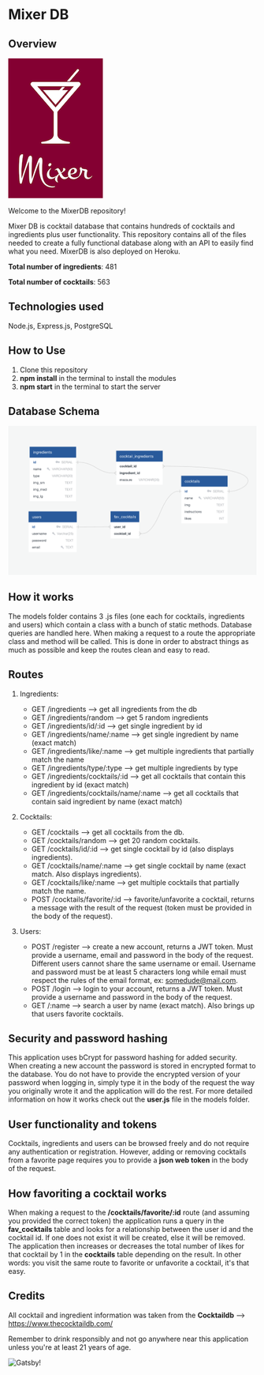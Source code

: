 # Mixer DB

## Overview
![Mixer!](logo192.png)

Welcome to the MixerDB repository! 

Mixer DB is cocktail database that contains hundreds of cocktails and ingredients plus user functionality. This repository contains all of the files needed to create a fully functional database along with an API to easily find what you need. MixerDB is also deployed on Heroku.

**Total number of ingredients**: 481

**Total number of cocktails**: 563


## Technologies used

Node.js, Express.js, PostgreSQL

## How to Use
1. Clone this repository
2. **npm install** in the terminal to install the modules
3. **npm start** in the terminal to start the server

## Database Schema


![Schema!](db-schema.png)

## How it works

The models folder contains 3 .js files (one each for cocktails, ingredients and users) which contain a class with a bunch of static methods. Database queries are handled here. When making a request to a route the appropriate class and method will be called. This is done in order to abstract things as much as possible and keep the routes clean and easy to read. 

## Routes

1. Ingredients:
   - GET /ingredients --> get all ingredients from the db
   - GET /ingredients/random --> get 5 random ingredients
   - GET /ingredients/id/:id --> get single ingredient by id
   - GET /ingredients/name/:name --> get single ingredient by name (exact match)
   - GET /ingredients/like/:name --> get multiple ingredients that partially match the name
   - GET /ingredients/type/:type --> get multiple ingredients by type
   - GET /ingredients/cocktails/:id --> get all cocktails that contain this ingredient by id (exact match)
   - GET /ingredients/cocktails/name/:name --> get all cocktails that contain said ingredient by name (exact match)

2. Cocktails:
    - GET /cocktails --> get all cocktails from the db.
    - GET /cocktails/random --> get 20 random cocktails.
    - GET /cocktails/id/:id --> get single cocktail by id (also displays ingredients).
    - GET /cocktails/name/:name --> get single cocktail by name (exact match. Also displays ingredients).
    - GET /cocktails/like/:name --> get multiple cocktails that partially match the name.
    - POST /cocktails/favorite/:id --> favorite/unfavorite a cocktail, returns a message with the result of the request (token must be provided in the body of the request). 

3. Users:
   - POST /register --> create a new account, returns a JWT token. Must provide a username, email and password in the body of the request. Different users cannot share the same username or email. Username and password must be at least 5 characters long while email must respect the rules of the email format, ex: somedude@mail.com.
   - POST /login --> login to your account, returns a JWT token. Must provide a username and password in the body of the request.
   - GET /:name --> search a user by name (exact match). Also brings up that users favorite cocktails.

## Security and password hashing

This application uses bCrypt for password hashing for added security. When creating a new account the password is stored in encrypted format to the database. You do not have to provide the encrypted version of your password when logging in, simply type it in the body of the request the way you originally wrote it and the application will do the rest. For more detailed information on how it works check out the **user.js** file in the models folder.

## User functionality and tokens

Cocktails, ingredients and users can be browsed freely and do not require any authentication or registration. However, adding or removing cocktails from a favorite page requires you to provide a **json web token** in the body of the request. 

## How favoriting a cocktail works

When making a request to the **/cocktails/favorite/:id** route (and assuming you provided the correct token) the application runs a query in the **fav_cocktails** table and looks for a relationship between the user id and the cocktail id. If one does not exist it will be created, else it will be removed. The application then increases or decreases the total number of likes for that cocktail by 1 in the **cocktails** table depending on the result. In other words: you visit the same route to favorite or unfavorite a cocktail, it's that easy.

## Credits

All cocktail and ingredient information was taken from the **Cocktaildb** --> https://www.thecocktaildb.com/

Remember to drink responsibly and not go anywhere near this application unless you're at least 21 years of age.

![Gatsby!](https://media1.giphy.com/media/u4CY9BW4umAfu/200.gif)
